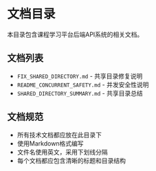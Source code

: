 # 文档目录

本目录包含课程学习平台后端API系统的相关文档。

## 文档列表

- `FIX_SHARED_DIRECTORY.md` - 共享目录修复说明
- `README_CONCURRENT_SAFETY.md` - 并发安全性说明
- `SHARED_DIRECTORY_SUMMARY.md` - 共享目录总结

## 文档规范

- 所有技术文档都应放在此目录下
- 使用Markdown格式编写
- 文件名使用英文，采用下划线分隔
- 每个文档都应包含清晰的标题和目录结构
